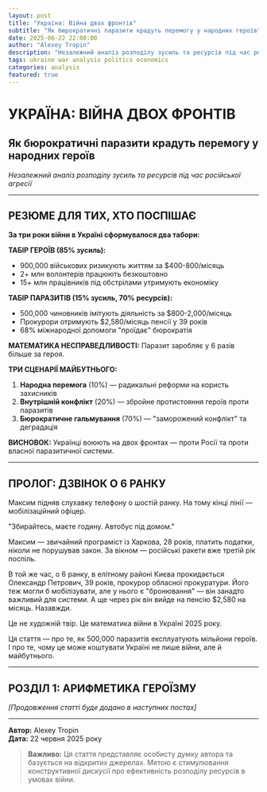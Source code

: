 ```yaml
---
layout: post
title: "Україна: Війна двох фронтів"
subtitle: "Як бюрократичні паразити крадуть перемогу у народних героїв"
date: 2025-06-22 22:00:00
author: "Alexey Tropin"
description: "Незалежний аналіз розподілу зусиль та ресурсів під час російської агресії"
tags: ukraine war analysis politics economics
categories: analysis
featured: true
---
```


# УКРАЇНА: ВІЙНА ДВОХ ФРОНТІВ
## Як бюрократичні паразити крадуть перемогу у народних героїв

*Незалежний аналіз розподілу зусиль та ресурсів під час російської агресії*

---

## РЕЗЮМЕ ДЛЯ ТИХ, ХТО ПОСПІШАЄ

**За три роки війни в Україні сформувалося два табори:**

**ТАБІР ГЕРОЇВ (85% зусиль):**
- 900,000 військових ризикують життям за $400-800/місяць
- 2+ млн волонтерів працюють безкоштовно
- 15+ млн працівників під обстрілами утримують економіку

**ТАБІР ПАРАЗИТІВ (15% зусиль, 70% ресурсів):**
- 500,000 чиновників імітують діяльність за $800-2,000/місяць
- Прокурори отримують $2,580/місяць пенсії у 39 років
- 68% міжнародної допомоги "проїдає" бюрократія

**МАТЕМАТИКА НЕСПРАВЕДЛИВОСТІ:** Паразит заробляє у 6 разів більше за героя.

**ТРИ СЦЕНАРІЇ МАЙБУТНЬОГО:**
1. **Народна перемога** (10%) — радикальні реформи на користь захисників
2. **Внутрішній конфлікт** (20%) — збройне протистояння героїв проти паразитів  
3. **Бюрократичне гальмування** (70%) — "заморожений конфлікт" та деградація

**ВИСНОВОК:** Українці воюють на двох фронтах — проти Росії та проти власної паразитичної системи.

---

## ПРОЛОГ: ДЗВІНОК О 6 РАНКУ

Максим підняв слухавку телефону о шостій ранку. На тому кінці лінії — мобілізаційний офіцер.

"Збирайтесь, маєте годину. Автобус під домом."

Максим — звичайний програміст із Харкова, 28 років, платить податки, ніколи не порушував закон. За вікном — російські ракети вже третій рік поспіль.

В той же час, о 6 ранку, в елітному районі Києва прокидається Олександр Петрович, 39 років, прокурор обласної прокуратури. Його теж могли б мобілізувати, але у нього є "бронювання" — він занадто важливий для системи. А ще через рік він вийде на пенсію $2,580 на місяць. Назавжди.

Це не художній твір. Це математика війни в Україні 2025 року.

Ця стаття — про те, як 500,000 паразитів експлуатують мільйони героїв. І про те, чому це може коштувати Україні не лише війни, але й майбутнього.

---

## РОЗДІЛ 1: АРИФМЕТИКА ГЕРОЇЗМУ

*[Продовження статті буде додано в наступних постах]*

---

**Автор:** Alexey Tropin  
**Дата:** 22 червня 2025 року

> **Важливо:** Ця стаття представляє особисту думку автора та базується на відкритих джерелах. Метою є стимулювання конструктивної дискусії про ефективність розподілу ресурсів в умовах війни.

